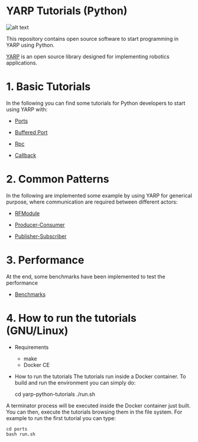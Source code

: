 # YARP Tutorials (Python)
![alt text][YARP-PY]

[YARP-PY]:https://github.com/s4hri/yarp-python-tutorials/blob/master/workdir/media/yarp-python-tutorial.png

This repository contains open source software to start programming in YARP using Python.

[YARP](http://www.yarp.it) is an open source library designed for implementing robotics applications.


# 1. Basic Tutorials
In the following you can find some tutorials for Python developers to start using YARP with:

- [Ports](https://github.com/s4hri/yarp-python-tutorials/tree/master/workdir/tutorials/ports)

- [Buffered Port](https://github.com/s4hri/yarp-python-tutorials/tree/master/workdir/tutorials/buffered-ports)

- [Rpc](https://github.com/s4hri/yarp-python-tutorials/tree/master/workdir/tutorials/rpc)

- [Callback](https://github.com/s4hri/yarp-python-tutorials/tree/master/workdir/tutorials/callbacks)



# 2. Common Patterns

In the following are implemented some example by using YARP for generical purpose, where communication are required
between different actors:

- [RFModule](https://github.com/s4hri/yarp-python-tutorials/tree/master/workdir/tutorials/rfmodule)

- [Producer-Consumer](https://github.com/s4hri/yarp-python-tutorials/tree/master/workdir/tutorials/producer-consumer)

- [Publisher-Subscriber](https://github.com/s4hri/yarp-python-tutorials/tree/master/workdir/tutorials/publisher-subscriber)


# 3. Performance
At the end, some benchmarks have been implemented to test the performance

- [Benchmarks](https://github.com/s4hri/yarp-python-tutorials/tree/master/workdir/tutorials/benchmarks)


# 4. How to run the tutorials (GNU/Linux)

- Requirements

  - make
  - Docker CE

- How to run the tutorials
The tutorials run inside a Docker container. To build and run the environment you can simply do:

    cd yarp-python-tutorials
    ./run.sh

A terminator process will be executed inside the Docker container just built. You can then, execute the tutorials browsing them in the file system.
For example to run the first tutorial you can type:

    cd ports
    bash run.sh
